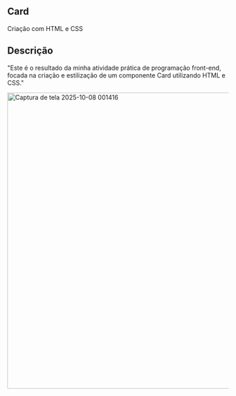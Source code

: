 ## Card 
Criação com HTML e CSS

## Descrição

"Este é o resultado da minha atividade prática de programação front-end, focada na criação e estilização de um componente Card utilizando HTML e CSS."

<div>
  <img width="1277" height="672" alt="Captura de tela 2025-10-08 001416" src="https://github.com/user-attachments/assets/af0fe26f-3d7e-4713-be73-d0b1743d5bee" />
</div>
